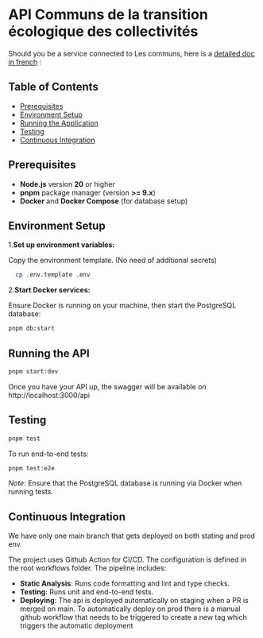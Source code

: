 # API Communs de la transition écologique des collectivités

Should you be a service connected to Les communs, here is a [detailed doc in french](CONNECTING_SERVICE.md) :

## Table of Contents

- [Prerequisites](#prerequisites)
- [Environment Setup](#environment-setup)
- [Running the Application](#running-the-application)
- [Testing](#testing)
- [Continuous Integration](#continuous-integration)

## Prerequisites

- **Node.js** version **20** or higher
- **pnpm** package manager (version **>= 9.x**)
- **Docker** and **Docker Compose** (for database setup)

## Environment Setup

1.**Set up environment variables:**

Copy the environment template. (No need of additional secrets)

```bash
  cp .env.template .env
```

2.**Start Docker services:**

Ensure Docker is running on your machine, then start the PostgreSQL database:

```bash
pnpm db:start
```

## Running the API

```bash
pnpm start:dev
```

Once you have your API up, the swagger will be available on http://localhost:3000/api

## Testing

```bash
pnpm test
```

To run end-to-end tests:

```bash
pnpm test:e2e
```

_Note:_ Ensure that the PostgreSQL database is running via Docker when running tests.

## Continuous Integration

We have only one main branch that gets deployed on both stating and prod env.

The project uses Github Action for CI/CD. The configuration is defined in the root workflows folder. The pipeline includes:

- **Static Analysis**: Runs code formatting and lint and type checks.
- **Testing**: Runs unit and end-to-end tests.
- **Deploying**: The api is deployed automatically on staging when a PR is merged on main. To automatically deploy on prod there is a manual github workflow that needs to be triggered to create a new tag which triggers the automatic deployment
